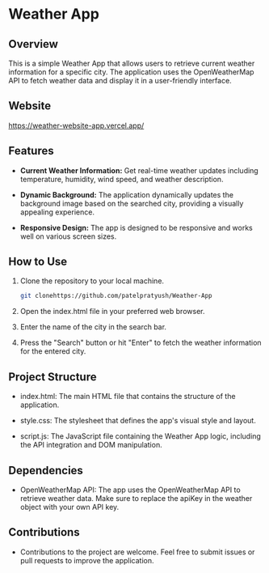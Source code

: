# Weather App

## Overview

This is a simple Weather App that allows users to retrieve current weather information for a specific city. The application uses the OpenWeatherMap API to fetch weather data and display it in a user-friendly interface.

## Website

<https://weather-website-app.vercel.app/>

## Features

- **Current Weather Information:** Get real-time weather updates including temperature, humidity, wind speed, and weather description.

- **Dynamic Background:** The application dynamically updates the background image based on the searched city, providing a visually appealing experience.

- **Responsive Design:** The app is designed to be responsive and works well on various screen sizes.

## How to Use

1. Clone the repository to your local machine.

   ```bash
   git clonehttps://github.com/patelpratyush/Weather-App
   ```

2. Open the index.html file in your preferred web browser.

3. Enter the name of the city in the search bar.

4. Press the "Search" button or hit "Enter" to fetch the weather information for the entered city.

## Project Structure

- index.html: The main HTML file that contains the structure of the application.

- style.css: The stylesheet that defines the app's visual style and layout.

- script.js: The JavaScript file containing the Weather App logic, including the API integration and DOM manipulation.

## Dependencies

- OpenWeatherMap API: The app uses the OpenWeatherMap API to retrieve weather data. Make sure to replace the apiKey in the weather object with your own API key.

## Contributions

- Contributions to the project are welcome. Feel free to submit issues or pull requests to improve the application.
